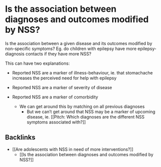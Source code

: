 # Is the association between diagnoses and outcomes modified by NSS?
Is the association between a given disease and its outcomes modified by non-specific symptoms? Eg. do children with epilepsy have more epilepsy-diagnosis contacts if they have more NSS?

This can have two explanations:

* Reported NSS are a marker of illness-behaviour, ie. that stomachache increases the perceived need for help with epilepsy

* Reported NSS are a marker of severity of disease

* Reported NSS are a marker of comorbidity
	* We can get around this by matching on all previous diagnoses
		* But we can’t get around that NSS may be a marker of upcoming disease, ie. [[Pitch: Which diagnoses are the different NSS symptoms associated with?]]

## Backlinks
* [[Are adolescents with NSS in need of more interventions?]]
	* [[Is the association between diagnoses and outcomes modified by NSS?]]

<!-- #service/research-idea/2. shapeable# -->

<!-- {BearID:D5301372-FB89-4920-B81A-48F960DD0849-11123-0000206A231193FF} -->
